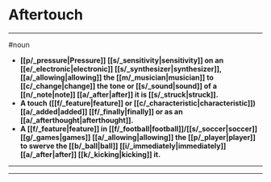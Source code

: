 # Aftertouch
---
#noun
- **[[p/_pressure|Pressure]] [[s/_sensitivity|sensitivity]] on an [[e/_electronic|electronic]] [[s/_synthesizer|synthesizer]], [[a/_allowing|allowing]] the [[m/_musician|musician]] to [[c/_change|change]] the tone or [[s/_sound|sound]] of a [[n/_note|note]] [[a/_after|after]] it is [[s/_struck|struck]].**
- **A touch ([[f/_feature|feature]] or [[c/_characteristic|characteristic]]) [[a/_added|added]] [[f/_finally|finally]] or as an [[a/_afterthought|afterthought]].**
- **A [[f/_feature|feature]] in [[f/_football|football]]/[[s/_soccer|soccer]] [[g/_games|games]] [[a/_allowing|allowing]] the [[p/_player|player]] to swerve the [[b/_ball|ball]] [[i/_immediately|immediately]] [[a/_after|after]] [[k/_kicking|kicking]] it.**
---
---
